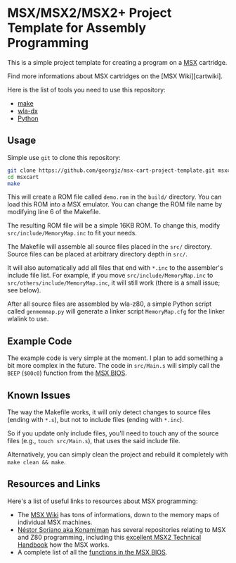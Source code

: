 # MSX/MSX2/MSX2+ Project Template for Assembly Programming

This is a simple project template for creating a program on a [MSX][msxwiki] cartridge.

Find more informations about MSX cartridges on the [MSX Wiki][cartwiki].

Here is the list of tools you need to use this repository:

* [make][make]
* [wla-dx][wladx]
* [Python][py]

## Usage

Simple use `git` to clone this repository:

```Bash
git clone https://github.com/georgjz/msx-cart-project-template.git msxcart
cd msxcart
make
```

This will create a ROM file called `demo.rom` in the `build/` directory. You can load this ROM into a MSX emulator. You can change the ROM file name by modifying line 6 of the Makefile.

The resulting ROM file will be a simple 16KB ROM. To change this, modify `src/include/MemoryMap.inc` to fit your needs.

The Makefile will assemble all source files placed in the `src/` directory. Source files can be placed at arbitrary directory depth in `src/`.

It will also automatically add all files that end with `*.inc` to the assembler's include file list. For example, if you move `src/include/MemoryMap.inc` to `src/others/include/MemoryMap.inc`, it will still work (there is a small issue; see below).

After all source files are assembled by wla-z80, a simple Python script called `genmemmap.py` will generate a linker script `MemoryMap.cfg` for the linker wlalink to use.

## Example Code

The example code is very simple at the moment. I plan to add something a bit more complex in the future. The code in `src/Main.s` will simply call the `BEEP` (`$00c0`) function from the [MSX BIOS][msxbios].

## Known Issues

The way the Makefile works, it will only detect changes to source files (ending with `*.s`), but not to include files (ending with `*.inc`).

So if you update only include files, you'll need to touch any of the source files (e.g., `touch src/Main.s`), that uses the said include file.

Alternatively, you can simply clean the project and rebuild it completely with `make clean && make`.

## Resources and Links

Here's a list of useful links to resources about MSX programming:

* The [MSX Wiki][msxwiki] has tons of informations, down to the memory maps of individual MSX machines.
* [Néstor Soriano aka Konamiman][konamiman] has several repositories relating to MSX and Z80 programming, including this [excellent MSX2 Technical Handbook][msxoverview] how the MSX works.
* A complete list of all the [functions in the MSX BIOS][msxbios].

[msxwiki]: https://www.msx.org/wiki/
[msxbios]: http://map.grauw.nl/resources/msxbios.php
[konamiman]: https://github.com/Konamiman
[msxoverview]: https://github.com/Konamiman/MSX2-Technical-Handbook
[make]: https://www.gnu.org/software/make/
[wladx]: http://www.villehelin.com/wla.html
[py]: https://www.python.org
